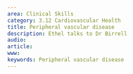 ```yaml
---
area: Clinical Skills
category: 3.12 Cardiovascular Health
title: Peripheral vascular disease
description: Ethel talks to Dr Birrell
audio: 
article: 
www: 
keywords: Peripheral vascular disease
--- 
```

